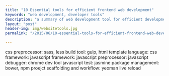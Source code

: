 ```yaml
---
title: "10 Essential tools for efficient frontend web development"
keywords: "web development, developer tools"
description: "a summary of web development tool for efficient development"
layout: "post"
header-img: img/websitetools.jpg
permalink: "/2015/06/10-essential-tools-for-efficient-frontend-web-development"

---
```


css preprocessor:  sass, less
build tool: gulp, 
html template language:
css framework:
javascript framework:
javascript preprocessor:
javascript debugger: chrome dev tool
javascript test:  jasmine
package management: bower, npm
proejct scaffolding and workflow: yeoman
live reload